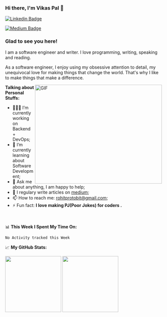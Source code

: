 
### Hi there, I'm Vikas Pal 👋

[![Linkedin Badge](https://img.shields.io/badge/-LinkedIn-0e76a8?style=flat-square&logo=Linkedin&logoColor=white)](https://cutt.ly/QnUv0z8)
<!-- [![Website Badge](https://img.shields.io/badge/Website-3b5998?style=flat-square&logo=google-chrome&logoColor=white)](https://gkassym.netlify.app) -->
<!-- [![Twitter Badge](https://img.shields.io/badge/-Twitter-00acee?style=flat-square&logo=Twitter&logoColor=white)](https://twitter.com/GKassym) -->
<!-- [![Instagram Badge](https://img.shields.io/badge/-Instagram-e4405f?style=flat-square&logo=Instagram&logoColor=white)](https://instagram.com/gkassym/) -->
[![Medium Badge](https://img.shields.io/badge/medium-%2312100E.svg?&style=for-square&logo=medium&logoColor=white)](https://palrohitg.medium.com/)
<!-- [![Telegram Badge](https://img.shields.io/badge/-Telegram-0088cc?style=flat-square&logo=Telegram&logoColor=white)](https://t.me/GKassym) -->

### Glad to see you here!
<!-- ### Glad to see you here! &nbsp; ![](https://visitor-badge.glitch.me/badge?page_id=Gapur.Gapur) -->

I am a software engineer and writer. I love programming, writing, speaking and reading.

As a software engineer, I enjoy using my obsessive attention to detail, my unequivocal love for making things that change the world. That's why I like to make things that make a difference.

<img align="right" alt="GIF" src="https://github.com/Gapur/Gapur/blob/master/coding.gif?raw=true" width="408" height="318" />
  

**Talking about Personal Stuffs:**

- 👨🏻‍💻 I’m currently working on Backend + DevOps;
- 🚀 I’m currently learning about Software Development;
- 💬 Ask me about anything, I am happy to help;
- 📝 I regulary write articles on [medium](https://palrohitg.medium.com/);
- 📫 How to reach me: rohitprotobit@gmail.com;
- ⚡ Fun fact:  <strong>I love making PJ(Poor Jokes) for coders .</strong>
<!-- - 📝 [Resume](https://gkassym.netlify.app/Resume.pdf). -->

</br>

📊 **This Week I Spent My Time On:**
<!--START_SECTION:waka-->
```text
No Activity tracked this Week
```
<!--END_SECTION:waka-->


📈 **My GitHub Stats:**

<p>
  <img height="180em" src="https://github-readme-stats.vercel.app/api?username=Gapur&show_icons=true&hide_border=true&&count_private=true&include_all_commits=true" />
  <img height="180em" src="https://github-readme-stats.vercel.app/api/top-langs/?username=Gapur&exclude_repo=KNN-Image-Classification&show_icons=true&hide_border=true&layout=compact&langs_count=8"/>
</p>




